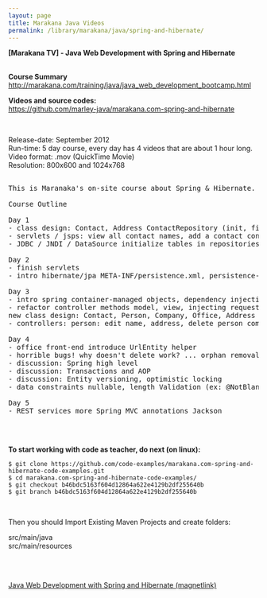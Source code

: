 ```yaml
---
layout: page
title: Marakana Java Videos
permalink: /library/marakana/java/spring-and-hibernate/
---
```


<strong>[Marakana TV] - Java Web Development with Spring and Hibernate</strong><br/><br/>

<strong>Course Summary</strong><br/>
http://marakana.com/training/java/java_web_development_bootcamp.html


<strong>Videos and source codes:</strong><br/>
https://github.com/marley-java/marakana.com-spring-and-hibernate

<br/>

Release-date: September 2012<br/>
Run-time:  5 day course, every day has 4 videos that are about 1 hour long.<br/>
Video format: .mov (QuickTime Movie)<br/>
Resolution: 800x600 and 1024x768<br/>


<pre>

This is Maranaka's on-site course about Spring & Hibernate. It starts by explaining the troubles of using JDBC and JNDI, and then writing the web application with spring and hibernate

Course Outline

Day 1
- class design: Contact, Address ContactRepository (init, findAll, find, create, update,    delete), AddressRepository (...) Setup (servlet context listener)
- servlets / jsps: view all contact names, add a contact contact: edit name, address, delete contact
- JDBC / JNDI / DataSource initialize tables in repositories, use raw sql

Day 2
- finish servlets
- intro hibernate/jpa META-INF/persistence.xml, persistence-unit-ref in web.xml javax.persistence.{ Persistence, EntityManager } @Entity, @Column, @OneToOne - - Rewrite ContactRepository and AddressRepository (findAll, find, create, update, delete) and refactor

Day 3
- intro spring container-managed objects, dependency injection Spring MVC: controllers, @RequestMapping Spring JPA: JpaRepository, bytecode generation
- refactor controller methods model, view, injecting request parameters, redirects
new class design: Contact, Person, Company, Office, Address how to represent polymorphism in jpa? @OneToMany, @ManyToOne, @ManyToMany
- controllers: person: edit name, address, delete person company: edit name, view all offices, add an office, delete company

Day 4
- office front-end introduce UrlEntity helper
- horrible bugs! why doesn't delete work? ... orphan removal lazy loaded associations, open session in view filter
- discussion: Spring high level
- discussion: Transactions and AOP
- discussion: Entity versioning, optimistic locking
- data constraints nullable, length Validation (ex: @NotBlank, all employees of a manager must work for the same company)

Day 5
- REST services more Spring MVC annotations Jackson

</pre>


<br/>

<strong>To start working with code as teacher, do next (on linux):</strong>


	$ git clone https://github.com/code-examples/marakana.com-spring-and-hibernate-code-examples.git
	$ cd marakana.com-spring-and-hibernate-code-examples/
	$ git checkout b46bdc5163f604d12864a622e4129b2df255640b
	$ git branch b46bdc5163f604d12864a622e4129b2df255640b

<br/>

Then you should Import Existing Maven Projects and create folders:<br/>

src/main/java<br/>
src/main/resources<br/>

<br/>
<br/>


<a href="magnet:?xt=urn:btih:3cd18a7da32811869f123b05d87084a2bf24e88f&dn=marakana.com%20-%20Java%20Web%20Development%20with%20Spring%20and%20Hibernate%20%C2%AE%20vampiri6ka&tr=http%3A%2F%2Fbt2.rutracker.org%2Fann%3Fuk%3DGb8OjPC4Gc&tr=http%3A%2F%2Fretracker.local%2Fannounce"> Java Web Development with Spring and Hibernate (magnetlink)</a>



